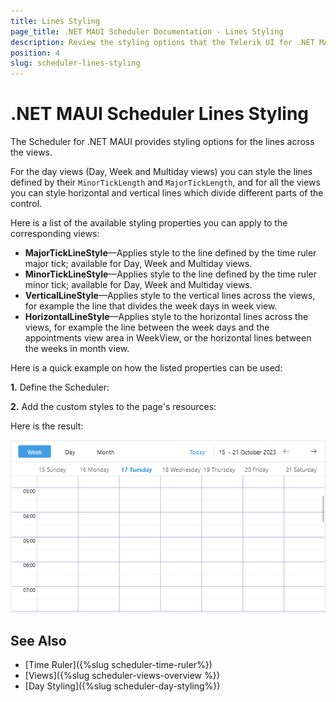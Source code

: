 ```yaml
---
title: Lines Styling
page_title: .NET MAUI Scheduler Documentation - Lines Styling
description: Review the styling options that the Telerik UI for .NET MAUI Scheduler control provides for the lines across the views defined by MajorTickLength and MinorTickLength.
position: 4
slug: scheduler-lines-styling
---
```


# .NET MAUI Scheduler Lines Styling

The Scheduler for .NET MAUI provides styling options for the lines across the views.

For the day views (Day, Week and Multiday views) you can style the lines defined by their `MinorTickLength` and `MajorTickLength`, and for all the views you can style horizontal and vertical lines which divide different parts of the control. 

Here is a list of the available styling properties you can apply to the corresponding views:

* **MajorTickLineStyle**&mdash;Applies style to the line defined by the time ruler major tick; available for Day, Week and Multiday views.
* **MinorTickLineStyle**&mdash;Applies style to the line defined by the time ruler minor tick; available for Day, Week and Multiday views.
* **VerticalLineStyle**&mdash;Applies style to the vertical lines across the views, for example the line that divides the week days in week view.
* **HorizontalLineStyle**&mdash;Applies style to the horizontal lines across the views, for example the line between the week days and the appointments view area in WeekView, or the horizontal lines between the weeks in month view.

Here is a quick example on how the listed properties can be used:

**1.** Define the Scheduler:

<snippet id='scheduler-lines-styling-definition'/>

**2.** Add the custom styles to the page's resources:

<snippet id='scheduler-lines-styles'/>

Here is the result:

![Telerik .NET MAUI Scheduler Lines Styling](images/scheduler-lines-styling.png)

## See Also

- [Time Ruler]({%slug scheduler-time-ruler%})
- [Views]({%slug scheduler-views-overview %})
- [Day Styling]({%slug scheduler-day-styling%})